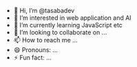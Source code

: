 - 👋 Hi, I’m @tasabadev
- 👀 I’m interested in web application and AI
- 🌱 I’m currently learning JavaScript etc
- 💞️ I’m looking to collaborate on ...
- 📫 How to reach me ...
- 😄 Pronouns: ...
- ⚡ Fun fact: ...

<!---
tasabadev/tasabadev is a ✨ special ✨ repository because its `README.md` (this file) appears on your GitHub profile.
You can click the Preview link to take a look at your changes.
--->
